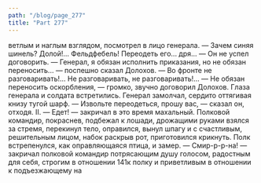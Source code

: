 ```yaml
---
path: "/blog/page_277"
title: "Part 277"
---
```


ветлым и наглым взглядом, посмотрел в лицо генерала.
— Зачем синяя шинель? Долой!... Фельдфебель! Переодеть его... дря... — Он не успел договорить.
— Генерал, я обязан исполнить приказания, но не обязан переносить... — поспешно сказал Долохов.
— Во фронте не разговаривать!... Не разговаривать, не разговаривать!...
— Не обязан переносить оскорбления, — громко, звучно договорил Долохов.
Глаза генерала и солдата встретились. Генерал замолчал, сердито оттягивая книзу тугой шарф.
— Извольте переодеться, прошу вас, — сказал он, отходя.
II.
— Едет! — закричал в это время махальный.
Полковой командир, покраснев, подбежал к лошади, дрожащими руками взялся за стремя, перекинул тело, оправился, вынул шпагу и с счастливым, решительным лицом, набок раскрыв рот, приготовился крикнуть. Полк встрепенулся, как оправляющаяся птица, и замер.
— Смир-р-р-на! — закричал полковой командир потрясающим душу голосом, радостным для себя, строгим в отношении 141к полку и приветливым в отношении к подъезжающему на

